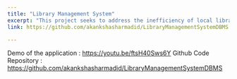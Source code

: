 ```yaml
---
title: "Library Management System"
excerpt: "This project seeks to address the inefficiency of local libraries in Seattle by developing a scalable and efficient library management system. The new system will empower staff to manage essential library functionalities, improve patron experience, and foster a culture of lifelong learning and discovery. This will ultimately result in better library services and a positive impact on the community.<br/>"
link: https://github.com/akankshasharmadid/LibraryManagementSystemDBMS

---
```



Demo of the application : https://youtu.be/ftsH40Sws6Y
Github Code Repository : https://github.com/akankshasharmadid/LibraryManagementSystemDBMS
